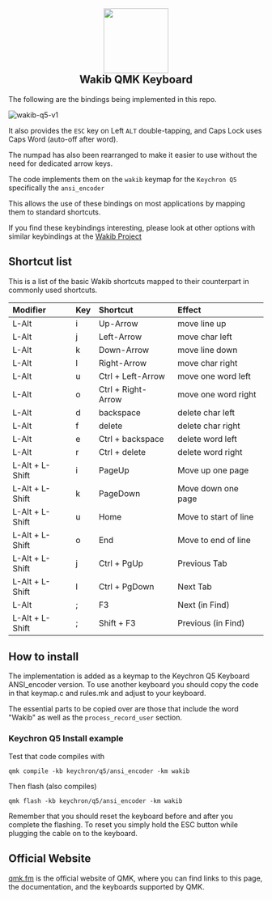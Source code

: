 <h2 align="center"><img src="https://user-images.githubusercontent.com/2610287/236253542-ab75c56d-0bbc-457a-8587-d5d2c78d0eb3.svg" height="128"><br>Wakib QMK Keyboard</h2>


The following are the bindings being implemented in this repo.

![wakib-q5-v1](https://user-images.githubusercontent.com/2610287/236075575-2ab9a91c-dde5-4a90-b16e-84de7bc15338.png)

It also provides the `ESC` key on Left `ALT` double-tapping, and Caps Lock uses Caps Word (auto-off after word).

The numpad has also been rearranged to make it easier to use without the need for dedicated arrow keys.

The code implements them on the `wakib` keymap for the `Keychron Q5` specifically the `ansi_encoder`

This allows the use of these bindings on most applications by mapping them to standard shortcuts.

If you find these keybindings interesting, please look at other options with similar keybindings at the [Wakib Project](https://github.com/darkstego/wakib-project)

## Shortcut list

This is a list of the basic Wakib shortcuts mapped to their counterpart in commonly used shortcuts.

| Modifier        | Key | Shortcut           | Effect                |
|:----------------|:----|:-------------------|:----------------------|
| L-Alt           | i   | Up-Arrow           | move line up          |
| L-Alt           | j   | Left-Arrow         | move char left        |
| L-Alt           | k   | Down-Arrow         | move line down        |
| L-Alt           | l   | Right-Arrow        | move char right       |
| L-Alt           | u   | Ctrl + Left-Arrow  | move one word left    |
| L-Alt           | o   | Ctrl + Right-Arrow | move one word right   |
| L-Alt           | d   | backspace          | delete char left      |
| L-Alt           | f   | delete             | delete char right     |
| L-Alt           | e   | Ctrl + backspace   | delete word left      |
| L-Alt           | r   | Ctrl + delete      | delete word right     |
| L-Alt + L-Shift | i   | PageUp             | Move up one page      |
| L-Alt + L-Shift | k   | PageDown           | Move down one page    |
| L-Alt + L-Shift | u   | Home               | Move to start of line |
| L-Alt + L-Shift | o   | End                | Move to end of line   |
| L-Alt + L-Shift | j   | Ctrl + PgUp        | Previous Tab          |
| L-Alt + L-Shift | l   | Ctrl + PgDown      | Next Tab              |
| L-Alt           | ;   | F3                 | Next (in Find)        |
| L-Alt + L-Shift | ;   | Shift + F3         | Previous (in Find)    |



## How to install

The implementation is added as a keymap to the Keychron Q5 Keyboard ANSI_encoder version. To use another keyboard you should copy the code in that keymap.c and rules.mk and adjust to your keyboard. 

The essential parts to be copied over are those that include the word "Wakib" as well as the `process_record_user` section. 

### Keychron Q5 Install example 

Test that code compiles with 

`qmk compile -kb keychron/q5/ansi_encoder -km wakib`

Then flash (also compiles)

`qmk flash -kb keychron/q5/ansi_encoder -km wakib`

Remember that you should reset the keyboard before and after you complete the flashing. To reset you simply hold the ESC button while plugging the cable on to the keyboard. 


## Official Website

[qmk.fm](https://qmk.fm) is the official website of QMK, where you can find links to this page, the documentation, and the keyboards supported by QMK.
